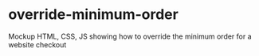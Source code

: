 # override-minimum-order
Mockup HTML, CSS, JS showing how to override the minimum order for a website checkout
